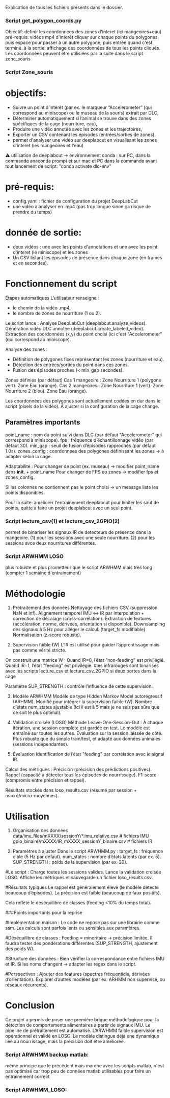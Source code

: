 Explication de tous les fichiers présents dans le dossier.

### Script get_polygon_coords.py

Objectif: definir les coordonnées des zones d'interet (ici mangeoires+eau) 
pré-requis: vidéos mp4 d'interêt
cliquer sur  chaque points du polygones puis espace pour passer à un autre polygone, puis entrée quand c'est terminé. 
à la sortie: affichage des coordonnées de tous les points cliqués. Les coordonnées peuvent être utilisiées par la suite dans le script zone_souris

### Script Zone_souris

# objectifs: 
- Suivre un point d’intérêt (par ex. le marqueur “Accelerometer” (qui correspond au miniscope) ou le museau de la souris) extrait par DLC,
- Déterminer automatiquement si l’animal se trouve dans des zones spécifiques de la cage (nourriture, eau),
- Produire une vidéo annotée avec les zones et les trajectoires,
- Exporter un CSV contenant les épisodes (entrées/sorties de zones).
- permet d'analyser une vidéo sur deeplabcut en visualisant les zones d'interet (les mangeoires et l'eau) 

⚠️ utilisation de deeplabcut -> environnement conda :  sur PC, dans la commande anaconda prompt
et sur mac et PC dans la commande avant tout lancement de script:   "conda activate dlc-env"

# pré-requis: 
- config.yaml : fichier de configuration du projet DeepLabCut
- une vidéo à analyser en .mp4 (pas trop longue sinon ça risque de prendre du temps)
# donnée de sortie: 
- deux vidéos : une avec les points d'annotations et une avec les point d'interet (le miniscope) et les zones  
- Un CSV listant les épisodes de présence dans chaque zone (en frames et en secondes).

# Fonctionnement du script
Étapes automatiques
L’utilisateur renseigne :

- le chemin de la vidéo .mp4,
- le nombre de zones de nourriture (1 ou 2).

Le script lance :
Analyse DeepLabCut (deeplabcut.analyze_videos).
Génération vidéo DLC annotée (deeplabcut.create_labeled_video).
Extraction des coordonnées (x,y) du point choisi (ici c'est "Accelerometer"(qui correspond au miniscope).

Analyse des zones :
- Définition de polygones fixes représentant les zones (nourriture et eau).
- Détection des entrées/sorties du point dans ces zones.
- Fusion des épisodes proches (< min_gap secondes).

Zones définies (par défaut)
Cas 1 mangeoire :
  Zone Nourriture 1 (polygone vert).
  Zone Eau (orange).
Cas 2 mangeoires :
  Zone Nourriture 1 (vert).
  Zone Nourriture 2 (bleu).
Zone Eau (orange).

Les coordonnées des polygones sont actuellement codées en dur dans le script (pixels de la vidéo).
À ajuster si la configuration de la cage change.

## Paramètres importants
point_name : nom du point suivi dans DLC (par défaut "Accelerometer" qui correspond à miniscope).
fps : fréquence d’échantillonnage vidéo (par défaut 30).
min_gap : seuil de fusion d’épisodes rapprochés (par défaut 1.0s).
zones_config : coordonnées des polygones définissant les zones → à adapter selon la cage.

Adaptabilité :
Pour changer de point (ex. museau) → modifier point_name dans __init__, + point_name
Pour changer de FPS ou zones → modifier fps et zones_config.

Si les colonnes ne contiennent pas le point choisi → un message liste les points disponibles.

Pour la suite: améliorer l'entrainement deeplabcut pour limiter les saut de points, quitte à faire un projet deeplabcut avec un seul point.


### Script lecture_csv(1) et lecture_csv_2GPIO(2)
permet de binariser les signaux IR de detecteurs de présence dans la mangeoire. 
(1) pour les sessions avec une seule nourriture.
(2) pour les sessions avce deux nourritures différentes.


### Script ARWHMM LOSO
plus robuste et plus prometteur que le script ARWHMM mais très long (compter 1 semaine d'entrainement)
# Méthodologie
1. Prétraitement des données
Nettoyage des fichiers CSV (suppression NaN et inf).
Alignement temporel IMU ↔ IR par interpolation + correction de décalage (cross-corrélation).
Extraction de features (accélération, norme, dérivées, orientation si disponible).
Downsampling des signaux à 5 Hz pour alléger le calcul. (target_fs modifiable)
Normalisation (z-score robuste).

2. Supervision faible (W)
L’IR est utilisé pour guider l’apprentissage mais pas comme vérité stricte.

On construit une matrice W :
Quand IR=0, l’état "non-feeding" est privilégié.
Quand IR=1, l’état "feeding" est privilégié.
    #les infrarouges sont binarisés avec les scripts lecture_csv et lecture_csv_2GPIO si deux portes dans la cage

Paramètre SUP_STRENGTH : contrôle l’influence de cette supervision.

3. Modèle ARWHMM
Modèle de type Hidden Markov Model autorégressif (ARHMM).
Modifié pour intégrer la supervision faible (W).
Nombre d’états num_states ajustable (Ici il est à 5 mais je ne suis pas sûre que ce soit le plus optimal).

4. Validation croisée (LOSO)
Méthode Leave-One-Session-Out :
À chaque itération, une session complète est gardée en test.
Le modèle est entraîné sur toutes les autres.
Évaluation sur la session laissée de côté.
Plus robuste que du simple train/test, et adapté aux données animales (sessions indépendantes).

5. Évaluation
Identification de l’état "feeding" par corrélation avec le signal IR.

Calcul des métriques :
Précision (précision des prédictions positives).
Rappel (capacité à détecter tous les épisodes de nourrissage).
F1-score (compromis entre précision et rappel).

Résultats stockés dans loso_results.csv (résumé par session + macro/micro-moyennes).

# Utilisation

1. Organisation des données
data/imu_files/mXXXX/sessionY/*.imu_relative.csv   # fichiers IMU
gpio_binaire/mXXXX/IR_mXXXX_sessionY_binaire.csv  # fichiers IR

2. Paramètres à ajuster
Dans le script ARWHMM.py :
target_fs : fréquence cible (5 Hz par défaut).
num_states : nombre d’états latents (par ex. 5).
SUP_STRENGTH : poids de la supervision (par ex. 20).

#Le script :
Charge toutes les sessions valides.
Lance la validation croisée LOSO.
Affiche les métriques et sauvegarde un fichier loso_results.csv.

#Résultats typiques
Le rappel est généralement élevé (le modèle détecte beaucoup d’épisodes).
La précision est faible (beaucoup de faux positifs).

Cela reflète le déséquilibre de classes (feeding <10% du temps total).

###Points importants pour la reprise

#Implémentation maison :
Le code ne repose pas sur une librairie comme ssm.
Les calculs sont parfois lents ou sensibles aux paramètres.

#Déséquilibre de classes :
Feeding = minoritaire → précision limitée.
Il faudra tester des pondérations différentes (SUP_STRENGTH, ajustement des poids W).

#Structure des données :
Bien vérifier la correspondance entre fichiers IMU et IR.
Si les noms changent → adapter les regex dans le script.

#Perspectives :
Ajouter des features (spectres fréquentiels, dérivées d’orientation).
Explorer d’autres modèles (par ex. ARHMM non supervisé, ou réseaux récurrents).

# Conclusion

Ce projet a permis de poser une première brique méthodologique pour la détection de comportements alimentaires à partir de signaux IMU.
Le pipeline de prétraitement est automatisé.
L’ARWHMM faible supervision est opérationnel et validé en LOSO.
Le modèle distingue déjà une dynamique liée au nourrissage, mais la précision doit être améliorée.


### Script ARWHMM backup matlab: 
même principe que le précédent mais marche avec les scripts matlab, n'est pas optimisé car trop peu de données matlab utilisables pour faire un entrainement correct

### Script ARWHMM_LOSO: 


